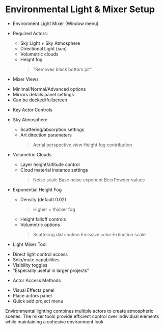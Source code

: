 # Environmental Light & Mixer Setup

* Environment Light Mixer (Window menu)
 * Required Actors:
   - Sky Light + Sky Atmosphere
   - Directional Light (sun)
   - Volumetric clouds
   - Height fog 
     > "Removes black bottom pit"
 
* Mixer Views
 - Minimal/Normal/Advanced options
 - Mirrors details panel settings
 - Can be docked/fullscreen

* Key Actor Controls
 * Sky Atmosphere
   - Scattering/absorption settings
   - Art direction parameters
     > Aerial perspective view
     > Height fog contribution
 * Volumetric Clouds
   - Layer height/altitude control
   - Cloud material instance settings
     > Noise scale
     > Base noise exponent
     > BeerPowder values
 * Exponential Height Fog
   - Density (default 0.02)
     > Higher = thicker fog
   - Height falloff controls
   - Volumetric options
     > Scattering distribution
     > Emissive color
     > Extinction scale

* Light Mixer Tool
 - Direct light control access
 - Solo/mute capabilities
 - Visibility toggles
 - "Especially useful in larger projects"

* Actor Access Methods
 - Visual Effects panel
 - Place actors panel
 - Quick add project menu

Environmental lighting combines multiple actors to create atmospheric scenes. The mixer tools provide efficient control over individual elements while maintaining a cohesive environment look.